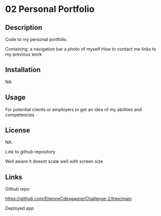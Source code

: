 # 02 Personal Portfolio

## Description

Code to my personal portfolio. 

Containing: 
    a navigation bar
    a photo of myself
    How to contact me
    links to my previous work

## Installation 

NA

## Usage

For potential clients or employers to get an idea of my abilities and competencies

## License 
NA

Link to github repository

Well aware it doesnt scale well with screen size 

## Links

Github repo

https://github.com/EtienneCdesgagne/Challenge-2/tree/main

Deployed app